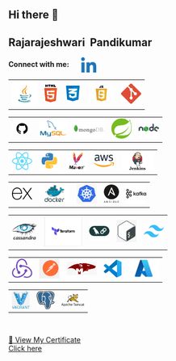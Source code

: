 ## Hi there 👋

<!--
**Rajarajeshwaripandikumar/Rajarajeshwaripandikumar** is a ✨ _special_ ✨ repository because its `README.md` (this file) appears on your GitHub profile.

Here are some ideas to get you started:

- 🔭 I’m currently working on ...
- 🌱 I’m currently learning ...
- 👯 I’m looking to collaborate on ...
- 🤔 I’m looking for help with ...
- 💬 Ask me about ...
- 📫 How to reach me: ...
- 😄 Pronouns: ...
- ⚡ Fun fact: ...
-->

<b>Rajarajeshwari &nbsp;Pandikumar</b>
--------


<b> Connect with me:</b> &nbsp;&nbsp;&nbsp;&nbsp;  <a href="https://www.linkedin.com/in/rajarajeshwari-pandikumar-744592339" target="blank">
  <img align="center" img src="./assets/Linkedin.png" alt="Linkedin" width="30"/>



<table>
  <tr align="center">
    <td><img src="./assets/Java.png" width="50"/></td>
    <td><img src="./assets/Html.png" width="25"/></td>
    <td><img src="./assets/CSS.png" width="35"/></td>
    <td><img src="./assets/JS.png" width="50"/></td>
    <td><img src="./assets/Git.png" width="40"/></td></table>
    <table>
    <td><img src="./assets/GitHub.png" width="40"/></td>
   <td><img src="./assets/MYSql.png" alt="MYSql" width="55"/></td> 
  <td><img src="./assets/MongoDB.png" alt="MongoDB" width="60"/></td>
  <td><img src="./assets/SpringBoot.png" alt="SpringBoot" width="40"/></td>
<td><img src="./assets/NodeJS.png" alt="NodeJS" width="40"/></td>
</table>
<table><td><img src="./assets/React.png" alt="React" width="40"/></td>
 <td><img src="./assets/Python.png" alt="Python" width="40"/></td>
<td><img src="./assets/Maven.png" alt="Maven" width="40"/></td>
<td><img src="./assets/AWS.png" alt="AWS" width="40"/></td>
<td><img src="./assets/Jenkins.png" alt="Jenkins" width="65"/></td>
</table>

  <table><td><img src="./assets/Express.png" alt="Express" width="40"/></td>
<td><img src="./assets/Docker.png" alt="Docker" width="60"/></td>
<td><img src="./assets/Kubernetes.png" alt="Kubernetes" width="40"/></td>
<td><img src="./assets/Ansible.png" alt="Ansible" width="30"/></td>
  <td><img src="./assets/Kafka.png" alt="Kafka" width="40"/></td>
</table>
<table><td><img src="./assets/Cassandra.png" alt="Cassandra" width="50"/></td>
  <td><img src="./assets/Terraform.png" alt="Terraform" width="75"/></td>
<td><img src="./assets/Langchain.png" alt="Langchain" width="40"/></td>
<td><img src="./assets/Bash.png" alt="Bash" width="40"/></td>
<td><img src="./assets/Tailwind CSS.png" alt="Tailwind Css" width="40"/></td>
</table>
<table>
 <td><img src="./assets/Redux.png" alt="Redux" width="40"/></td>
<td><img src="./assets/Postman.png" alt="Postman" width="40"/></td>
<td><img src="./assets/Mongoose.png" alt="Mongoose" width="60"/></td>
<td><img src="./assets/VS Code.png" alt="VS Code" width="35"/></td>
 <td><img src="./assets/Azure.png" alt="Azure" width="60"/></td>
</table>
<table>
  <td><img src="./assets/Vagrant.png" alt="Vagrant" width="35"/></td>
 <td><img src="./assets/Postgre SQL.png" alt="Postgre SQL" width="35"/></td>
<td><img src="./assets/Tomcat.png" alt="Tomcat" width="45"/></td>
  </tr>
</tr>

</table>
<br>

📄 View My Certificate
<br>
[Click here](./certificate.pdf)


